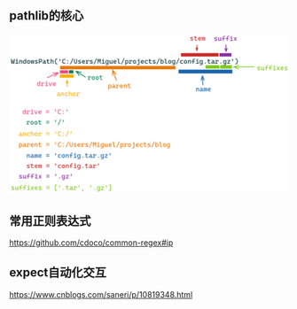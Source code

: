 ## pathlib的核心
![img.png](img/pathlib.png)

## 常用正则表达式
https://github.com/cdoco/common-regex#ip

## expect自动化交互

https://www.cnblogs.com/saneri/p/10819348.html
